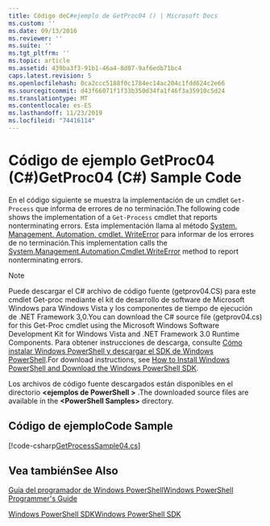 ```yaml
---
title: Código deC#ejemplo de GetProc04 () | Microsoft Docs
ms.custom: ''
ms.date: 09/13/2016
ms.reviewer: ''
ms.suite: ''
ms.tgt_pltfrm: ''
ms.topic: article
ms.assetid: 439ba3f3-91b1-46a4-8d07-9af6edb71bc4
caps.latest.revision: 5
ms.openlocfilehash: 0ca2ccc5188f0c1784ec14ac204c1fdd624c2e66
ms.sourcegitcommit: d43f66071f1f33b350d34fa1f46f3a35910c5d24
ms.translationtype: MT
ms.contentlocale: es-ES
ms.lasthandoff: 11/23/2019
ms.locfileid: "74416114"
---
```

# <a name="getproc04-c-sample-code"></a><span data-ttu-id="e0d39-102">Código de ejemplo GetProc04 (C#)</span><span class="sxs-lookup"><span data-stu-id="e0d39-102">GetProc04 (C#) Sample Code</span></span>

<span data-ttu-id="e0d39-103">En el código siguiente se muestra la implementación de un cmdlet `Get-Process` que informa de errores de no terminación.</span><span class="sxs-lookup"><span data-stu-id="e0d39-103">The following code shows the implementation of a `Get-Process` cmdlet that reports nonterminating errors.</span></span> <span data-ttu-id="e0d39-104">Esta implementación llama al método [System. Management. Automation. cmdlet. WriteError](/dotnet/api/System.Management.Automation.Cmdlet.WriteError) para informar de los errores de no terminación.</span><span class="sxs-lookup"><span data-stu-id="e0d39-104">This implementation calls the [System.Management.Automation.Cmdlet.WriteError](/dotnet/api/System.Management.Automation.Cmdlet.WriteError) method to report nonterminating errors.</span></span>

> [!NOTE]
> <span data-ttu-id="e0d39-105">Puede descargar el C# archivo de código fuente (getprov04.CS) para este cmdlet Get-proc mediante el kit de desarrollo de software de Microsoft Windows para Windows Vista y los componentes de tiempo de ejecución de .NET Framework 3,0.</span><span class="sxs-lookup"><span data-stu-id="e0d39-105">You can download the C# source file (getprov04.cs) for this Get-Proc cmdlet using the Microsoft Windows Software Development Kit for Windows Vista and .NET Framework 3.0 Runtime Components.</span></span> <span data-ttu-id="e0d39-106">Para obtener instrucciones de descarga, consulte [Cómo instalar Windows PowerShell y descargar el SDK de Windows PowerShell](/powershell/scripting/developer/installing-the-windows-powershell-sdk).</span><span class="sxs-lookup"><span data-stu-id="e0d39-106">For download instructions, see [How to Install Windows PowerShell and Download the Windows PowerShell SDK](/powershell/scripting/developer/installing-the-windows-powershell-sdk).</span></span>
>
> <span data-ttu-id="e0d39-107">Los archivos de código fuente descargados están disponibles en el directorio **\<ejemplos de PowerShell >** .</span><span class="sxs-lookup"><span data-stu-id="e0d39-107">The downloaded source files are available in the **\<PowerShell Samples>** directory.</span></span>

## <a name="code-sample"></a><span data-ttu-id="e0d39-108">Código de ejemplo</span><span class="sxs-lookup"><span data-stu-id="e0d39-108">Code Sample</span></span>

[!code-csharp[GetProcessSample04.cs](../../../../powershell-sdk-samples/SDK-2.0/csharp/GetProcessSample04/GetProcessSample04.cs#L11-L98 "GetProcessSample04.cs")]

## <a name="see-also"></a><span data-ttu-id="e0d39-109">Vea también</span><span class="sxs-lookup"><span data-stu-id="e0d39-109">See Also</span></span>

[<span data-ttu-id="e0d39-110">Guía del programador de Windows PowerShell</span><span class="sxs-lookup"><span data-stu-id="e0d39-110">Windows PowerShell Programmer's Guide</span></span>](./windows-powershell-programmer-s-guide.md)

[<span data-ttu-id="e0d39-111">Windows PowerShell SDK</span><span class="sxs-lookup"><span data-stu-id="e0d39-111">Windows PowerShell SDK</span></span>](../windows-powershell-reference.md)
